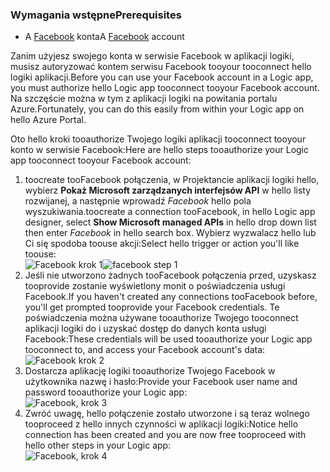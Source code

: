 ### <a name="prerequisites"></a><span data-ttu-id="82ffe-101">Wymagania wstępne</span><span class="sxs-lookup"><span data-stu-id="82ffe-101">Prerequisites</span></span>
* <span data-ttu-id="82ffe-102">A [Facebook](https://www.facebook.com/) konta</span><span class="sxs-lookup"><span data-stu-id="82ffe-102">A [Facebook](https://www.facebook.com/) account</span></span> 

<span data-ttu-id="82ffe-103">Zanim użyjesz swojego konta w serwisie Facebook w aplikacji logiki, musisz autoryzować kontem serwisu Facebook tooyour tooconnect hello logiki aplikacji.</span><span class="sxs-lookup"><span data-stu-id="82ffe-103">Before you can use your Facebook account in a Logic app, you must authorize hello Logic app tooconnect tooyour Facebook account.</span></span> <span data-ttu-id="82ffe-104">Na szczęście można w tym z aplikacji logiki na powitania portalu Azure.</span><span class="sxs-lookup"><span data-stu-id="82ffe-104">Fortunately, you can do this easily from within your Logic app on hello Azure Portal.</span></span> 

<span data-ttu-id="82ffe-105">Oto hello kroki tooauthorize Twojego logiki aplikacji tooconnect tooyour konto w serwisie Facebook:</span><span class="sxs-lookup"><span data-stu-id="82ffe-105">Here are hello steps tooauthorize your Logic app tooconnect tooyour Facebook account:</span></span>

1. <span data-ttu-id="82ffe-106">toocreate tooFacebook połączenia, w Projektancie aplikacji logiki hello, wybierz **Pokaż Microsoft zarządzanych interfejsów API** w hello listy rozwijanej, a następnie wprowadź *Facebook* hello pola wyszukiwania.</span><span class="sxs-lookup"><span data-stu-id="82ffe-106">toocreate a connection tooFacebook, in hello Logic app designer, select **Show Microsoft managed APIs** in hello drop down list then enter *Facebook* in hello search box.</span></span> <span data-ttu-id="82ffe-107">Wybierz wyzwalacz hello lub Ci się spodoba toouse akcji:</span><span class="sxs-lookup"><span data-stu-id="82ffe-107">Select hello trigger or action you'll like toouse:</span></span>  
   <span data-ttu-id="82ffe-108">![Facebook krok 1](./media/connectors-create-api-facebook/facebook-1.png)</span><span class="sxs-lookup"><span data-stu-id="82ffe-108">![facebook step 1](./media/connectors-create-api-facebook/facebook-1.png)</span></span>
2. <span data-ttu-id="82ffe-109">Jeśli nie utworzono żadnych tooFacebook połączenia przed, uzyskasz tooprovide zostanie wyświetlony monit o poświadczenia usługi Facebook.</span><span class="sxs-lookup"><span data-stu-id="82ffe-109">If you haven't created any connections tooFacebook before, you'll get prompted tooprovide your Facebook credentials.</span></span> <span data-ttu-id="82ffe-110">Te poświadczenia można używane tooauthorize Twojego tooconnect aplikacji logiki do i uzyskać dostęp do danych konta usługi Facebook:</span><span class="sxs-lookup"><span data-stu-id="82ffe-110">These credentials will be used tooauthorize your Logic app tooconnect to, and access your Facebook account's data:</span></span>  
   ![Facebook krok 2](./media/connectors-create-api-facebook/facebook-2.png)
3. <span data-ttu-id="82ffe-112">Dostarcza aplikację logiki tooauthorize Twojego Facebook w użytkownika nazwę i hasło:</span><span class="sxs-lookup"><span data-stu-id="82ffe-112">Provide your Facebook user name and password tooauthorize your Logic app:</span></span>  
   ![Facebook, krok 3](./media/connectors-create-api-facebook/facebook-3.png)   
4. <span data-ttu-id="82ffe-114">Zwróć uwagę, hello połączenie zostało utworzone i są teraz wolnego tooproceed z hello innych czynności w aplikacji logiki:</span><span class="sxs-lookup"><span data-stu-id="82ffe-114">Notice hello connection has been created and you are now free tooproceed with hello other steps in your Logic app:</span></span>  
   ![Facebook, krok 4](./media/connectors-create-api-facebook/facebook-4.png)   

